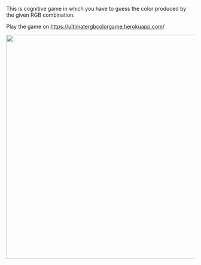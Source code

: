 This is cognitive game in which you have to guess the color produced by the given RGB combination.

Play the game on https://ultimatergbcolorgame.herokuapp.com/

<image src="https://raw.githubusercontent.com/zohaibxrehman/rgbGame/master/rgbGame.PNG" height=600>

